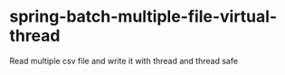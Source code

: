 # spring-batch-multiple-file-virtual-thread
Read  multiple csv file and write it with thread and thread safe

